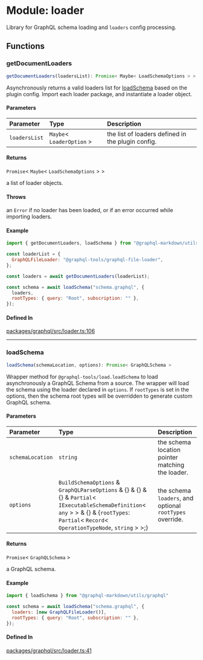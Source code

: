 # Module: loader

Library for GraphQL schema loading and `loaders` config processing.

## Functions

### getDocumentLoaders

```ts
getDocumentLoaders(loadersList): Promise< Maybe< LoadSchemaOptions > >
```

Asynchronously returns a valid loaders list for [loadSchema](loader.md#loadschema) based on the plugin config.
Import each loader package, and instantiate a loader object.

#### Parameters

| Parameter | Type | Description |
| :------ | :------ | :------ |
| `loadersList` | `Maybe`\< `LoaderOption` \> | the list of loaders defined in the plugin config. |

#### Returns

`Promise`\< `Maybe`\< `LoadSchemaOptions` \> \>

a list of loader objects.

#### Throws

an `Error` if no loader has been loaded, or if an error occurred while importing loaders.

#### Example

```js
import { getDocumentLoaders, loadSchema } from "@graphql-markdown/utils/graphql"

const loaderList = {
  GraphQLFileLoader: "@graphql-tools/graphql-file-loader",
};

const loaders = await getDocumentLoaders(loaderList);

const schema = await loadSchema("schema.graphql", {
  loaders,
  rootTypes: { query: "Root", subscription: "" },
});
```

#### Defined In

[packages/graphql/src/loader.ts:106](https://github.com/graphql-markdown/graphql-markdown/blob/main/packages/graphql/src/loader.ts#L106)

***

### loadSchema

```ts
loadSchema(schemaLocation, options): Promise< GraphQLSchema >
```

Wrapper method for `@graphql-tools/load.loadSchema` to load asynchronously a GraphQL Schema from a source.
The wrapper will load the schema using the loader declared in `options`.
If `rootTypes` is set in the options, then the schema root types will be overridden to generate custom GraphQL schema.

#### Parameters

| Parameter | Type | Description |
| :------ | :------ | :------ |
| `schemaLocation` | `string` | the schema location pointer matching the loader. |
| `options` | `BuildSchemaOptions` & `GraphQLParseOptions` & \{} & \{} & \{} & `Partial`\< `IExecutableSchemaDefinition`\< `any` \> \> & \{} & \{`rootTypes`: `Partial`\< `Record`\< `OperationTypeNode`, `string` \> \>;} | the schema `loaders`, and optional `rootTypes` override. |

#### Returns

`Promise`\< `GraphQLSchema` \>

a GraphQL schema.

#### Example

```js
import { loadSchema } from "@graphql-markdown/utils/graphql"

const schema = await loadSchema("schema.graphql", {
  loaders: [new GraphQLFileLoader()],
  rootTypes: { query: "Root", subscription: "" },
});
```

#### Defined In

[packages/graphql/src/loader.ts:41](https://github.com/graphql-markdown/graphql-markdown/blob/main/packages/graphql/src/loader.ts#L41)
